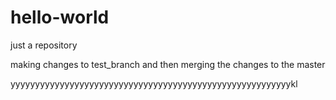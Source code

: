 # hello-world
just a repository


making changes to test_branch 
and then merging the changes to the master




yyyyyyyyyyyyyyyyyyyyyyyyyyyyyyyyyyyyyyyyyyyyyyyyyyyyyyyyykl